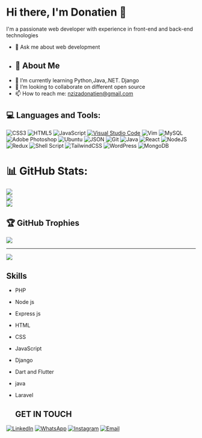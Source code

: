 # Hi there, I'm Donatien 👋

I'm a passionate web developer with experience in front-end and back-end technologies

- 💬 Ask me about web development
- 
  ## 🚀 About Me
- 🌱 I’m currently learning Python,Java,.NET. Django
- 👯 I’m looking to collaborate on different open source
- 📫 How to reach me: nzizadonatien@gmail.com


## 💻 Languages and Tools:
![CSS3](https://img.shields.io/badge/css3-%231572B6.svg?style=for-the-badge&logo=css3&logoColor=white) ![HTML5](https://img.shields.io/badge/html5-%23E34F26.svg?style=for-the-badge&logo=html5&logoColor=white) ![JavaScript](https://img.shields.io/badge/javascript-%23323330.svg?style=for-the-badge&logo=javascript&logoColor=%23F7DF1E) [![Visual Studio Code](https://img.shields.io/badge/Visual_Studio_Code-007ACC?style=for-the-badge&logo=visual-studio-code&logoColor=white)](https://code.visualstudio.com/) ![Vim](https://img.shields.io/badge/Vim-%2311AB00.svg?style=for-the-badge&logo=Vim&logoColor=white) ![MySQL](https://img.shields.io/badge/MySQL-%2300f.svg?style=for-the-badge&logo=mysql&logoColor=white) ![Adobe Photoshop](https://img.shields.io/badge/adobephotoshop-%2331A8FF.svg?style=for-the-badge&logo=adobephotoshop&logoColor=white) ![Ubuntu](https://img.shields.io/badge/Ubuntu-E95420?style=for-the-badge&logo=ubuntu&logoColor=white) ![JSON](https://img.shields.io/badge/json-%23F7DF1E.svg?style=for-the-badge&logo=json&logoColor=000000) ![Git](https://img.shields.io/badge/Git-%23F05032.svg?style=for-the-badge&logo=git&logoColor=white) ![Java](https://img.shields.io/badge/java-%23ED8B00.svg?style=for-the-badge&logo=java&logoColor=white) ![React](https://img.shields.io/badge/react-%2320232a.svg?style=for-the-badge&logo=react&logoColor=%2361DAFB) ![NodeJS](https://img.shields.io/badge/node.js-6DA55F?style=for-the-badge&logo=node.js&logoColor=white) ![Redux](https://img.shields.io/badge/redux-%23593d88.svg?style=for-the-badge&logo=redux&logoColor=white) ![Shell Script](https://img.shields.io/badge/shell_script-%23121011.svg?style=for-the-badge&logo=gnu-bash&logoColor=white) ![TailwindCSS](https://img.shields.io/badge/tailwindcss-%2338B2AC.svg?style=for-the-badge&logo=tailwind-css&logoColor=white) ![WordPress](https://img.shields.io/badge/WordPress-%23117AC9.svg?style=for-the-badge&logo=WordPress&logoColor=white) ![MongoDB](https://img.shields.io/badge/MongoDB-%234ea94b.svg?style=for-the-badge&logo=mongodb&logoColor=white)


# 📊 GitHub Stats:
![](https://github-readme-stats.vercel.app/api?username=Ganzadonatien&theme=White&hide_border=false&include_all_commits=true&count_private=true)<br/>
![](https://github-readme-streak-stats.herokuapp.com/?user=Ganzadonatien&theme=white&hide_border=false)<br/>
![](https://github-readme-stats.vercel.app/api/top-langs/?username=Ganzadonatien&theme=white&hide_border=false&include_all_commits=true&count_private=true&layout=compact)

## 🏆 GitHub Trophies
![](https://github-profile-trophy.vercel.app/?username=Ganzadonatien&theme=radical&no-frame=false&no-bg=false&margin-w=4)

---
[![](https://visitcount.itsvg.in/api?id=Ganzadonatien&icon=0&color=0)](https://visitcount.itsvg.in)
## Skills

- PHP
- Node js
- Express js
- HTML
- CSS
- JavaScript
- Django
- Dart and Flutter
- java
- Laravel

  ## GET IN TOUCH
[![LinkedIn](https://img.shields.io/badge/LinkedIn-Connect-blue)](https://www.linkedin.com/in/nziza-donatien-ba16b3280/)
[![WhatsApp](https://img.shields.io/badge/WhatsApp-Chat-brightgreen)](https://wa.me/0785020723)
[![Instagram](https://img.shields.io/badge/Instagram-Follow-orange)](https://www.instagram.com/donatien2000/)
[![Email](https://img.shields.io/badge/Email-Send%20me%20an%20email-red)](mailto:nzizadonatien@gmail.com)
